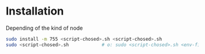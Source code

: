 # Installation

Depending of the kind of node

```bash
sudo install -m 755 <script-chosed>.sh <script-chosed>.sh
sudo <script-chosed>.sh            # o: sudo <script-chosed>.sh <env-file>
```